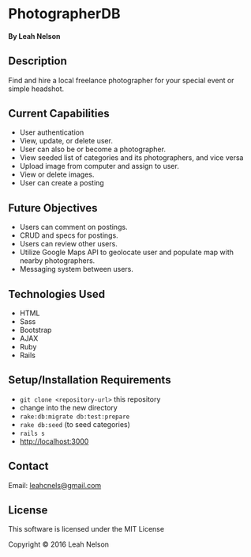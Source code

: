 # PhotographerDB

#### By Leah Nelson

## Description

Find and hire a local freelance photographer for your special event or simple headshot.

## Current Capabilities

* User authentication
* View, update, or delete user.
* User can also be or become a photographer.
* View seeded list of categories and its photographers, and vice versa
* Upload image from computer and assign to user.
* View or delete images.
* User can create a posting

## Future Objectives

* Users can comment on postings.
* CRUD and specs for postings.
* Users can review other users.
* Utilize Google Maps API to geolocate user and populate map with nearby photographers.
* Messaging system between users.

## Technologies Used
* HTML
* Sass
* Bootstrap
* AJAX
* Ruby
* Rails

## Setup/Installation Requirements
* `git clone <repository-url>` this repository
* change into the new directory
* `rake:db:migrate db:test:prepare`
* `rake db:seed` (to seed categories)
* `rails s`
* [http://localhost:3000](http://localhost:3000)

## Contact

Email: leahcnels@gmail.com

## License

This software is licensed under the MIT License

Copyright &copy; 2016 Leah Nelson
